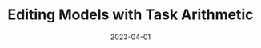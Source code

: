 ---
layout: talks
date: 2023-04-01
title: Editing Models with Task Arithmetic
loc: Transfer Learning, UIUC
slides: 
---